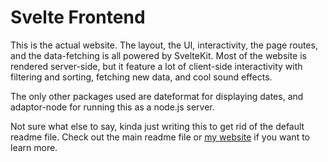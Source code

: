 
# Svelte Frontend

This is the actual website. The layout, the UI, interactivity, the page routes, and the data-fetching is all powered by SvelteKit. Most of the website is rendered server-side, but it feature a lot of client-side interactivity with filtering and sorting, fetching new data, and cool sound effects.

The only other packages used are dateformat for displaying dates, and adaptor-node for running this as a node.js server.

Not sure what else to say, kinda just writing this to get rid of the default readme file. Check out the main readme file or [my website](https://sam.freelancepolice.org) if you want to learn more.
